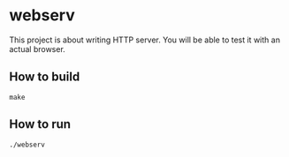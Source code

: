 # webserv
This project is about writing HTTP server. You will be able to test it with an actual browser.

## How to build
```
make
```

## How to run
```
./webserv
```